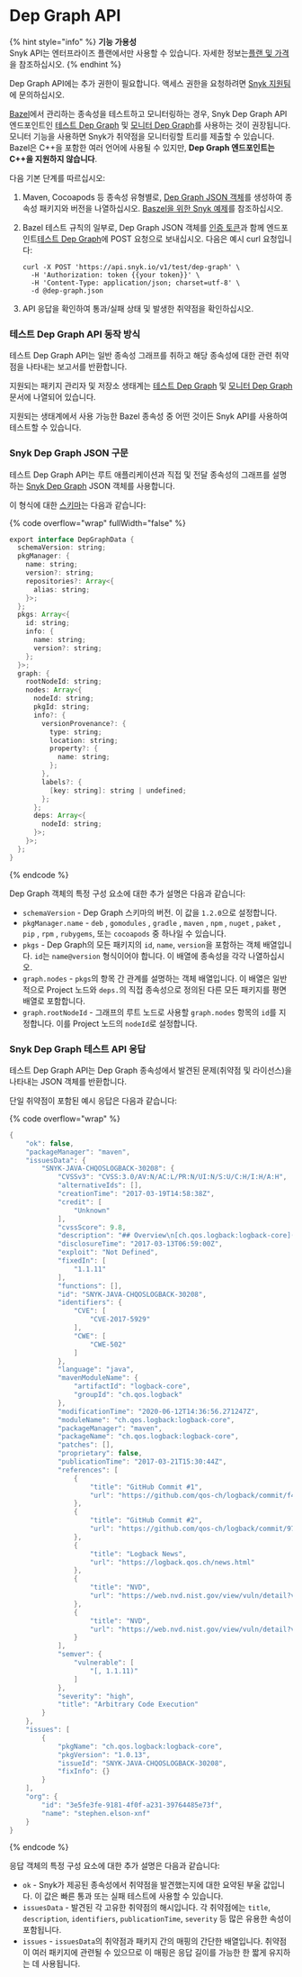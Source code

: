 # Dep Graph API

{% hint style="info" %}
**기능 가용성**\
Snyk API는 엔터프라이즈 플랜에서만 사용할 수 있습니다. 자세한 정보는[플랜 및 가격](https://snyk.io/plans/)을 참조하십시오.
{% endhint %}

Dep Graph API에는 추가 권한이 필요합니다. 액세스 권한을 요청하려면 [Snyk 지원팀](https://support.snyk.io)에 문의하십시오.

[Bazel](./)에서 관리하는 종속성을 테스트하고 모니터링하는 경우, Snyk Dep Graph API 엔드포인트인 [테스트 Dep Graph](../../../snyk-api/reference/test-v1.md#test-dep-graph) 및 [모니터 Dep Graph](../../../snyk-api/reference/monitor-v1.md)를 사용하는 것이 권장됩니다. 모니터 기능을 사용하면 Snyk가 취약점을 모니터링할 트리를 제출할 수 있습니다. Bazel은 C++을 포함한 여러 언어에 사용될 수 있지만, **Dep Graph 엔드포인트는 C++을 지원하지 않습니다**.

다음 기본 단계를 따르십시오:

1. Maven, Cocoapods 등 종속성 유형별로, [Dep Graph JSON 객체](https://github.com/snyk/dep-graph)를 생성하여 종속성 패키지와 버전을 나열하십시오. [Baszel을 위한 Snyk 예제](dep-graph-api.md#example-of-snyk-for-bazel)를 참조하십시오.
2. Bazel 테스트 규칙의 일부로, Dep Graph JSON 객체를 [인증 토큰](../../../snyk-api/rest-api/authentication-for-api/)과 함께 엔드포인트[테스트 Dep Graph](../../../snyk-api/reference/test-v1.md#test-dep-graph)에 POST 요청으로 보내십시오. 다음은 예시 curl 요청입니다:

    ```
    curl -X POST 'https://api.snyk.io/v1/test/dep-graph' \
      -H 'Authorization: token {{your token}}' \
      -H 'Content-Type: application/json; charset=utf-8' \
      -d @dep-graph.json
    ```
3. API 응답을 확인하여 통과/실패 상태 및 발생한 취약점을 확인하십시오.

### 테스트 Dep Graph API 동작 방식

테스트 Dep Graph API는 일반 종속성 그래프를 취하고 해당 종속성에 대한 관련 취약점을 나타내는 보고서를 반환합니다.

지원되는 패키지 관리자 및 저장소 생태계는 [테스트 Dep Graph](../../../snyk-api/reference/test-v1.md#test-dep-graph) 및 [모니터 Dep Graph](../../../snyk-api/reference/monitor-v1.md) 문서에 나열되어 있습니다.

지원되는 생태계에서 사용 가능한 Bazel 종속성 중 어떤 것이든 Snyk API를 사용하여 테스트할 수 있습니다.

### Snyk Dep Graph JSON 구문

테스트 Dep Graph API는 루트 애플리케이션과 직접 및 전달 종속성의 그래프를 설명하는 [Snyk Dep Graph](https://github.com/snyk/dep-graph) JSON 객체를 사용합니다.

이 형식에 대한 [스키마](https://github.com/snyk/dep-graph#depgraphdata)는 다음과 같습니다:

{% code overflow="wrap" fullWidth="false" %}
```java
export interface DepGraphData {
  schemaVersion: string;
  pkgManager: {
    name: string;
    version?: string;
    repositories?: Array<{
      alias: string;
    }>;
  };
  pkgs: Array<{
    id: string;
    info: {
      name: string;
      version?: string;
    };
  }>;
  graph: {
    rootNodeId: string;
    nodes: Array<{
      nodeId: string;
      pkgId: string;
      info?: {
        versionProvenance?: {
          type: string;
          location: string;
          property?: {
            name: string;
          };
        },
        labels?: {
          [key: string]: string | undefined;
        };
      };
      deps: Array<{
        nodeId: string;
      }>;
    }>;
  };
}
```
{% endcode %}

Dep Graph 객체의 특정 구성 요소에 대한 추가 설명은 다음과 같습니다:

* `schemaVersion` - Dep Graph 스키마의 버전. 이 값을 `1.2.0`으로 설정합니다.
* `pkgManager.name` - `deb` , `gomodules` , `gradle` , `maven` , `npm` , `nuget` , `paket` , `pip` , `rpm` , `rubygems`, 또는 `cocoapods` 중 하나일 수 있습니다.
* `pkgs` - Dep Graph의 모든 패키지의 `id`, `name`, `version`을 포함하는 객체 배열입니다. `id`는 `name@version` 형식이어야 합니다. 이 배열에 종속성을 각각 나열하십시오.
* `graph.nodes` - `pkgs`의 항목 간 관계를 설명하는 객체 배열입니다. 이 배열은 일반적으로 Project 노드와 `deps.`의 직접 종속성으로 정의된 다른 모든 패키지를 평면 배열로 포함합니다.
* `graph.rootNodeId` - 그래프의 루트 노드로 사용할 `graph.nodes` 항목의 `id`를 지정합니다. 이를 Project 노드의 `nodeId`로 설정합니다.

### Snyk Dep Graph 테스트 API 응답

테스트 Dep Graph API는 Dep Graph 종속성에서 발견된 문제(취약점 및 라이선스)을 나타내는 JSON 객체를 반환합니다.

단일 취약점이 포함된 예시 응답은 다음과 같습니다:

{% code overflow="wrap" %}
```java
{
    "ok": false,
    "packageManager": "maven",
    "issuesData": {
        "SNYK-JAVA-CHQOSLOGBACK-30208": {
            "CVSSv3": "CVSS:3.0/AV:N/AC:L/PR:N/UI:N/S:U/C:H/I:H/A:H",
            "alternativeIds": [],
            "creationTime": "2017-03-19T14:58:38Z",
            "credit": [
                "Unknown"
            ],
            "cvssScore": 9.8,
            "description": "## Overview\n[ch.qos.logback:logback-core](https://mvnrepository.com/artifact/ch.qos.logback/logback-core) is a logback-core module.\n\nAffected versions of this package are vulnerable to Arbitrary Code Execution. A configuration can be ...",
            "disclosureTime": "2017-03-13T06:59:00Z",
            "exploit": "Not Defined",
            "fixedIn": [
                "1.1.11"
            ],
            "functions": [],
            "id": "SNYK-JAVA-CHQOSLOGBACK-30208",
            "identifiers": {
                "CVE": [
                    "CVE-2017-5929"
                ],
                "CWE": [
                    "CWE-502"
                ]
            },
            "language": "java",
            "mavenModuleName": {
                "artifactId": "logback-core",
                "groupId": "ch.qos.logback"
            },
            "modificationTime": "2020-06-12T14:36:56.271247Z",
            "moduleName": "ch.qos.logback:logback-core",
            "packageManager": "maven",
            "packageName": "ch.qos.logback:logback-core",
            "patches": [],
            "proprietary": false,
            "publicationTime": "2017-03-21T15:30:44Z",
            "references": [
                {
                    "title": "GitHub Commit #1",
                    "url": "https://github.com/qos-ch/logback/commit/f46044b805bca91efe5fd6afe52257cd02f775f8"
                },
                {
                    "title": "GitHub Commit #2",
                    "url": "https://github.com/qos-ch/logback/commit/979b042cb1f0b4c1e5869ccc8912e68c39f769f9"
                },
                {
                    "title": "Logback News",
                    "url": "https://logback.qos.ch/news.html"
                },
                {
                    "title": "NVD",
                    "url": "https://web.nvd.nist.gov/view/vuln/detail?vulnId=CVE-2017-5929"
                },
                {
                    "title": "NVD",
                    "url": "https://web.nvd.nist.gov/view/vuln/detail?vulnId=CVE-2017-5929/"
                }
            ],
            "semver": {
                "vulnerable": [
                    "[, 1.1.11)"
                ]
            },
            "severity": "high",
            "title": "Arbitrary Code Execution"
        }
    },
    "issues": [
        {
            "pkgName": "ch.qos.logback:logback-core",
            "pkgVersion": "1.0.13",
            "issueId": "SNYK-JAVA-CHQOSLOGBACK-30208",
            "fixInfo": {}
        }
    ],
    "org": {
        "id": "3e5fe3fe-9181-4f0f-a231-39764485e73f",
        "name": "stephen.elson-xnf"
    }
}
```
{% endcode %}

응답 객체의 특정 구성 요소에 대한 추가 설명은 다음과 같습니다:

* `ok` - Snyk가 제공된 종속성에서 취약점을 발견했는지에 대한 요약된 부울 값입니다. 이 값은 빠른 통과 또는 실패 테스트에 사용할 수 있습니다.
* `issuesData` - 발견된 각 고유한 취약점의 해시입니다. 각 취약점에는 `title`, `description`, `identifiers`, `publicationTime`, `severity` 등 많은 유용한 속성이 포함됩니다.
* `issues` - `issuesData`의 취약점과 패키지 간의 매핑의 간단한 배열입니다. 취약점이 여러 패키지에 관련될 수 있으므로 이 매핑은 응답 길이를 가능한 한 짧게 유지하는 데 사용됩니다.